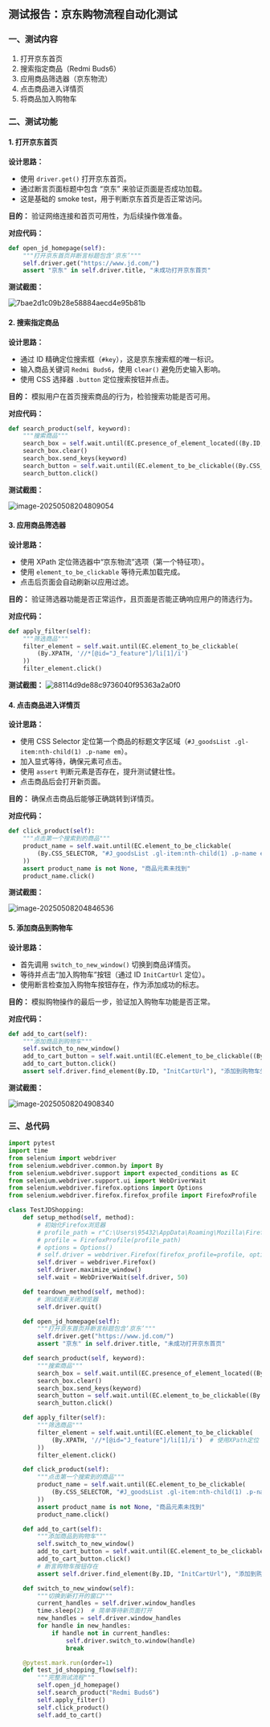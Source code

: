 ## 测试报告：京东购物流程自动化测试

### 一、测试内容

1. 打开京东首页
2. 搜索指定商品（Redmi Buds6）
3. 应用商品筛选器（京东物流）
4. 点击商品进入详情页
5. 将商品加入购物车

### 二、测试功能

#### 1. 打开京东首页

**设计思路：**

- 使用 `driver.get()` 打开京东首页。
- 通过断言页面标题中包含 “京东” 来验证页面是否成功加载。
- 这是基础的 smoke test，用于判断京东首页是否正常访问。

**目的：**
 验证网络连接和首页可用性，为后续操作做准备。

**对应代码：**

```python
def open_jd_homepage(self):
    """打开京东首页并断言标题包含‘京东’"""
    self.driver.get("https://www.jd.com/")
    assert "京东" in self.driver.title, "未成功打开京东首页"
```

**测试截图：**

![7bae2d1c09b28e58884aecd4e95b81b](C:\Users\95432\Desktop\课程\软件质量保证与测试\期中\测试截图\7bae2d1c09b28e58884aecd4e95b81b.png)

#### 2. 搜索指定商品

**设计思路：**

- 通过 ID 精确定位搜索框（`#key`），这是京东搜索框的唯一标识。
- 输入商品关键词 `Redmi Buds6`，使用 `clear()` 避免历史输入影响。
- 使用 CSS 选择器 `.button` 定位搜索按钮并点击。

**目的：**
 模拟用户在首页搜索商品的行为，检验搜索功能是否可用。

**对应代码：**

```python
def search_product(self, keyword):
    """搜索商品"""
    search_box = self.wait.until(EC.presence_of_element_located((By.ID, "key")))
    search_box.clear()
    search_box.send_keys(keyword)
    search_button = self.wait.until(EC.element_to_be_clickable((By.CSS_SELECTOR, ".button")))
    search_button.click()
```

**测试截图：** 

![image-20250508204809054](C:\Users\95432\AppData\Roaming\Typora\typora-user-images\image-20250508204809054.png)


#### 3. 应用商品筛选器

**设计思路：**

- 使用 XPath 定位筛选器中“京东物流”选项（第一个特征项）。
- 使用 `element_to_be_clickable` 等待元素加载完成。
- 点击后页面会自动刷新以应用过滤。

**目的：**
 验证筛选器功能是否正常运作，且页面是否能正确响应用户的筛选行为。

**对应代码：**

```python
def apply_filter(self):
    """筛选商品"""
    filter_element = self.wait.until(EC.element_to_be_clickable(
        (By.XPATH, '//*[@id="J_feature"]/li[1]/i')
    ))
    filter_element.click()
```

**测试截图：**
![88114d9de88c9736040f95363a2a0f0](C:\Users\95432\Desktop\课程\软件质量保证与测试\期中\测试截图\88114d9de88c9736040f95363a2a0f0.png)

####  4. 点击商品进入详情页 

**设计思路：**

- 使用 CSS Selector 定位第一个商品的标题文字区域（`#J_goodsList .gl-item:nth-child(1) .p-name em`）。
- 加入显式等待，确保元素可点击。
- 使用 `assert` 判断元素是否存在，提升测试健壮性。
- 点击商品后会打开新页面。

**目的：**
 确保点击商品后能够正确跳转到详情页。

**对应代码：**

```python
def click_product(self):
    """点击第一个搜索到的商品"""
    product_name = self.wait.until(EC.element_to_be_clickable(
        (By.CSS_SELECTOR, "#J_goodsList .gl-item:nth-child(1) .p-name em")
    ))
    assert product_name is not None, "商品元素未找到"
    product_name.click()
```

**测试截图：**

![image-20250508204846536](C:\Users\95432\AppData\Roaming\Typora\typora-user-images\image-20250508204846536.png)

#### 5. 添加商品到购物车 

**设计思路：**

- 首先调用 `switch_to_new_window()` 切换到商品详情页。
- 等待并点击“加入购物车”按钮（通过 ID `InitCartUrl` 定位）。
- 使用断言检查加入购物车按钮存在，作为添加成功的标志。

**目的：**
 模拟购物操作的最后一步，验证加入购物车功能是否正常。

**对应代码：**

```python
def add_to_cart(self):
    """添加商品到购物车"""
    self.switch_to_new_window()
    add_to_cart_button = self.wait.until(EC.element_to_be_clickable((By.ID, "InitCartUrl")))
    add_to_cart_button.click()
    assert self.driver.find_element(By.ID, "InitCartUrl"), "添加到购物车失败"
```

**测试截图：**

![image-20250508204908340](C:\Users\95432\AppData\Roaming\Typora\typora-user-images\image-20250508204908340.png)

### 三、总代码

```python
import pytest
import time
from selenium import webdriver
from selenium.webdriver.common.by import By
from selenium.webdriver.support import expected_conditions as EC
from selenium.webdriver.support.ui import WebDriverWait
from selenium.webdriver.firefox.options import Options
from selenium.webdriver.firefox.firefox_profile import FirefoxProfile

class TestJDShopping:
    def setup_method(self, method):
        # 初始化Firefox浏览器
        # profile_path = r"C:\Users\95432\AppData\Roaming\Mozilla\Firefox\Profiles\q8uyn2xu.default-release"
        # profile = FirefoxProfile(profile_path)
        # options = Options()
        # self.driver = webdriver.Firefox(firefox_profile=profile, options=options)
        self.driver = webdriver.Firefox()
        self.driver.maximize_window()
        self.wait = WebDriverWait(self.driver, 50)

    def teardown_method(self, method):
        # 测试结束关闭浏览器
        self.driver.quit()

    def open_jd_homepage(self):
        """打开京东首页并断言标题包含‘京东’"""
        self.driver.get("https://www.jd.com/")
        assert "京东" in self.driver.title, "未成功打开京东首页"

    def search_product(self, keyword):
        """搜索商品"""
        search_box = self.wait.until(EC.presence_of_element_located((By.ID, "key")))  # 通过ID定位
        search_box.clear()
        search_box.send_keys(keyword)
        search_button = self.wait.until(EC.element_to_be_clickable((By.CSS_SELECTOR, ".button")))  # 通过CSS定位
        search_button.click()

    def apply_filter(self):
        """筛选商品"""
        filter_element = self.wait.until(EC.element_to_be_clickable(
            (By.XPATH, '//*[@id="J_feature"]/li[1]/i')  # 使用XPath定位
        ))
        filter_element.click()

    def click_product(self):
        """点击第一个搜索到的商品"""
        product_name = self.wait.until(EC.element_to_be_clickable(
            (By.CSS_SELECTOR, "#J_goodsList .gl-item:nth-child(1) .p-name em")
        ))
        assert product_name is not None, "商品元素未找到"
        product_name.click()

    def add_to_cart(self):
        """添加商品到购物车"""
        self.switch_to_new_window()
        add_to_cart_button = self.wait.until(EC.element_to_be_clickable((By.ID, "InitCartUrl")))
        add_to_cart_button.click()
        # 断言购物车按钮存在
        assert self.driver.find_element(By.ID, "InitCartUrl"), "添加到购物车失败"

    def switch_to_new_window(self):
        """切换到新打开的窗口"""
        current_handles = self.driver.window_handles
        time.sleep(2)  # 简单等待新页面打开
        new_handles = self.driver.window_handles
        for handle in new_handles:
            if handle not in current_handles:
                self.driver.switch_to.window(handle)
                break

    @pytest.mark.run(order=1)
    def test_jd_shopping_flow(self):
        """完整测试流程"""
        self.open_jd_homepage()
        self.search_product("Redmi Buds6")
        self.apply_filter()
        self.click_product()
        self.add_to_cart()
```

